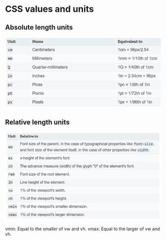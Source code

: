 # CSS values and units

## Absolute length units

![alt text](./images/absolute-length.png)

## Relative length units
![alt text](./images/relative-length.png)

vmin: Equal to the smaller of vw and vh.
vmax: Equal to the larger of vw and vh.

